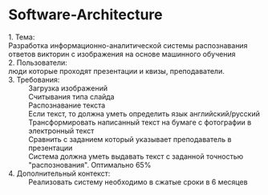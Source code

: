 # Software-Architecture
<dl>
<dt>1. Тема:</dt> Разработка информационно-аналитической системы распознавания ответов викторин с изображения на основе машинного обучения
<dt>2. Пользователи:</dt> люди которые проходят презентации и квизы, преподаватели.
<dt>3. Требования:</dt>
<dd>Загрузка изображений</dd>
<dd>Считывания типа слайда</dd>
<dd>Распознавание текста</dd>
<dd>Если текст, то должна уметь определить язык aнглийский/русский </dd>
<dd>Трансформировать написанный  текст на бумаге с фотографии в электронный текст</dd>
<dd>Сравнить с заданием который указывает преподаватель в презентации</dd>
<dd> Система должна уметь выдавать текст с заданной точностью "распознования". Оптимально 65%</dd>
<dt>4. Дополнительный контекст:</dt>
<dd>Реализовать систему необходимо в сжатые сроки в 6 месяцев</dd>
</dl>
